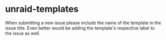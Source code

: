 # unraid-templates

When submitting a new issue please include the name of the template in the issue title.  Even better would be adding the template's respective label to the issue as well.  